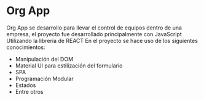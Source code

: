 # Org App 
Org App se desarrollo para llevar el control de equipos dentro de una empresa, el proyecto fue desarrollado principalmente con JavaScript Utilizando la librería de REACT
En el proyecto se hace uso de los siguientes conocimientos:
- Manipulación del DOM
- Material UI para estilización del formulario
- SPA
- Programación Modular
- Estados
- Entre otros
